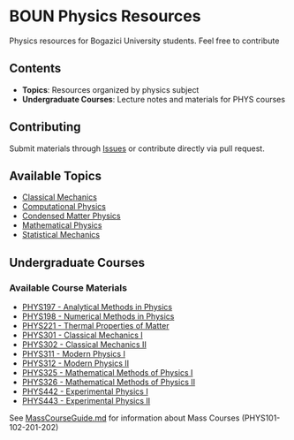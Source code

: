 # BOUN Physics Resources

Physics resources for Bogazici University students. Feel free to contribute

## Contents

- **Topics**: Resources organized by physics subject
- **Undergraduate Courses**: Lecture notes and materials for PHYS courses

## Contributing

Submit materials through [Issues](https://github.com/egead/BounPhysResources/issues) or contribute directly via pull request.

## Available Topics

- [Classical Mechanics](topics/ClassicalMechanics)
- [Computational Physics](topics/ComputationalPhysics)
- [Condensed Matter Physics](topics/CondensedMatterPhysics)
- [Mathematical Physics](topics/MathematicalPhysics)
- [Statistical Mechanics](topics/StatisticalMechanics)

## Undergraduate Courses

### Available Course Materials

- [PHYS197 - Analytical Methods in Physics](undergrad/PHYS197)
- [PHYS198 - Numerical Methods in Physics](undergrad/PHYS198)
- [PHYS221 - Thermal Properties of Matter](undergrad/PHYS221)
- [PHYS301 - Classical Mechanics I](undergrad/PHYS301)
- [PHYS302 - Classical Mechanics II](undergrad/PHYS302)
- [PHYS311 - Modern Physics I](undergrad/PHYS311)
- [PHYS312 - Modern Physics II](undergrad/PHYS312)
- [PHYS325 - Mathematical Methods of Physics I](undergrad/PHYS325)
- [PHYS326 - Mathematical Methods of Physics II](undergrad/PHYS326)
- [PHYS442 - Experimental Physics I](undergrad/PHYS442)
- [PHYS443 - Experimental Physics II](undergrad/PHYS443)

See [MassCourseGuide.md](undergrad/MassCourseGuide.md) for information about Mass Courses (PHYS101-102-201-202)

